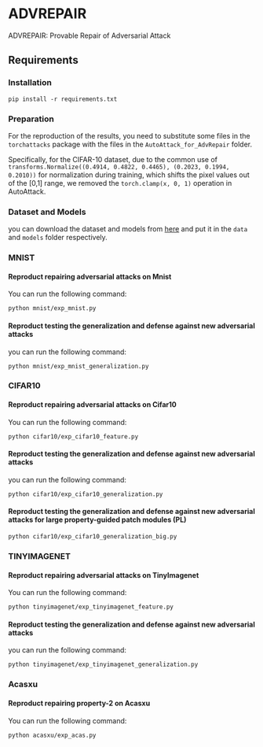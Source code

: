 # ADVREPAIR
 ADVREPAIR: Provable Repair of Adversarial Attack

## Requirements
### Installation
```pip install -r requirements.txt```
### Preparation
For the reproduction of the results, you need to substitute some files in the `torchattacks` package with the files in the `AutoAttack_for_AdvRepair` folder.

Specifically, for the CIFAR-10 dataset, due to the common use of `transforms.Normalize((0.4914, 0.4822, 0.4465), (0.2023, 0.1994, 0.2010))` for normalization during training, which shifts the pixel values out of the [0,1] range, we removed the `torch.clamp(x, 0, 1)` operation in AutoAttack.

### Dataset and Models
you can download the dataset and models from [here]([http](https://drive.google.com/drive/folders/16XSk9CfwCnbygDfTACA_2yFmBe7vauCY?usp=drive_link)) and put it in the `data` and `models` folder respectively.

### MNIST
#### Reproduct repairing adversarial attacks on Mnist

You can run the following command:
```
python mnist/exp_mnist.py
```
#### Reproduct testing the generalization and defense against new adversarial attacks
you can run the following command:
```
python mnist/exp_mnist_generalization.py
```

### CIFAR10
#### Reproduct repairing adversarial attacks on Cifar10
You can run the following command:
```
python cifar10/exp_cifar10_feature.py
```
#### Reproduct testing the generalization and defense against new adversarial attacks
you can run the following command:
```
python cifar10/exp_cifar10_generalization.py
```
#### Reproduct testing the generalization and defense against new adversarial attacks for large property-guided patch modules (PL)
```
python cifar10/exp_cifar10_generalization_big.py
```

### TINYIMAGENET
#### Reproduct repairing adversarial attacks on TinyImagenet
You can run the following command:
```
python tinyimagenet/exp_tinyimagenet_feature.py
```
#### Reproduct testing the generalization and defense against new adversarial attacks
you can run the following command:
```
python tinyimagenet/exp_tinyimagenet_generalization.py
```

### Acasxu
#### Reproduct repairing property-2 on Acasxu
You can run the following command:
```
python acasxu/exp_acas.py
```
